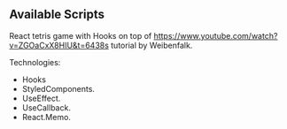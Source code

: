 ## Available Scripts

React tetris game with Hooks on top of  https://www.youtube.com/watch?v=ZGOaCxX8HIU&t=6438s tutorial by Weibenfalk. 

Technologies:
  * Hooks
  * StyledComponents.
  * UseEffect.
  * UseCallback.
  * React.Memo.
